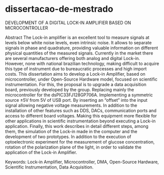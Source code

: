 # dissertacao-de-mestrado
DEVELOPMENT OF A DIGITAL LOCK-IN AMPLIFIER BASED ON MICROCONTROLLER

Abstract
The Lock-in amplifier is an excellent tool to measure signals at levels below white noise levels, even intrinsic noise. It allows to separate signals in phase and quadrature, providing valuable information on different physical quantities of the measured signals. Currently in the market there are several manufacturers offering both analog and digital Lock-in. However, none with national brazilian technology, making difficult to acquire this type of instrument due to bureaucratic processes and high import costs. This dissertation aims to develop a Lock-in Amplifier, based on microcontroller, under Open-Source Hardware model, focused on scientific instrumentation. For this, the proposal is to upgrade a data acquisition board, previously developed by the group. Replacing mainly the microcontroller for the dsPIC33FJ128GP706A. Implementing a symmetric source ±5V from 5V of USB port. By inserting an “offset” into the input signal allowing negative voltage measurements. In addition to the installation of other features such as DDS, DACs, communication ports and access to different board voltages. Making this equipment more flexible for other applications in scientific instrumentation beyond executing a Lock-in application. Finally, this work describes in detail different steps, among them, the simulation of the Lock-in made in the computer and the development of two prototypes. In addition to the execution of optoelectronic experiment for the measurement of glucose concentration, rotation of the polarization plane of the light, in order to validate the application of the Lock-in Amplifier.

Keywords: Lock-in Amplifier, Microcontroller, DMA, Open-Source Hardware, Scientific Instrumentation, Data Acquisition.
